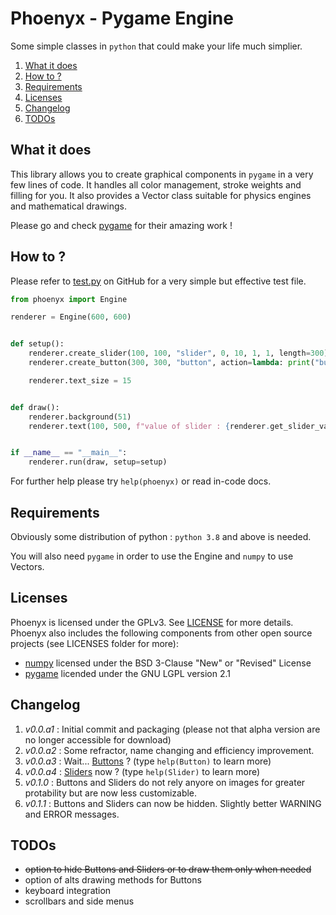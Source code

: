 # Phoenyx - Pygame Engine

Some simple classes in ``python`` that could make your life much simplier.

1. [What it does](#what-it-does)
2. [How to ?](#how-to-)
3. [Requirements](#requirements)
4. [Licenses](#licenses)
5. [Changelog](#changelog)
6. [TODOs](#todos)

## What it does
This library allows you to create graphical components in ``pygame`` in a very few lines of code. It handles all color management, stroke weights and filling for you. It also provides a Vector class suitable for physics engines and mathematical drawings.

Please go and check [pygame](https://github.com/pygame/pygame.git) for their amazing work !

## How to ?
Please refer to [test.py](examples/test.py) on GitHub for a very simple but effective test file.
```python
from phoenyx import Engine

renderer = Engine(600, 600)


def setup():
    renderer.create_slider(100, 100, "slider", 0, 10, 1, 1, length=300)
    renderer.create_button(300, 300, "button", action=lambda: print("button pressed"))

    renderer.text_size = 15


def draw():
    renderer.background(51)
    renderer.text(100, 500, f"value of slider : {renderer.get_slider_value('slider')}")


if __name__ == "__main__":
    renderer.run(draw, setup=setup)
```
For further help please try ``help(phoenyx)`` or read in-code docs.

## Requirements
Obviously some distribution of python : ``python 3.8`` and above is needed.

You will also need ``pygame`` in order to use the Engine and ``numpy`` to use Vectors.

## Licenses
Phoenyx is licensed under the GPLv3. See [LICENSE](LICENSE.txt) for more details. Phoenyx also includes the following components from other open source projects (see LICENSES folder for more):
* [numpy](https://numpy.org/) licensed under the BSD 3-Clause "New" or "Revised" License
* [pygame](https://www.pygame.org/) licended under the GNU LGPL version 2.1

## Changelog
1. *v0.0.a1* : Initial commit and packaging (please not that alpha version are no longer accessible for download)
2. *v0.0.a2* : Some refractor, name changing and efficiency improvement.
3. *v0.0.a3* : Wait... [Buttons](pygame_engine/engine.py) ? (type ``help(Button)`` to learn more)
4. *v0.0.a4* : [Sliders](pygame_engine/engine.py) now ? (type ``help(Slider)`` to learn more)
5. *v0.1.0* : Buttons and Sliders do not rely anyore on images for greater protability but are now less customizable.
6. *v0.1.1* : Buttons and Sliders can now be hidden. Slightly better WARNING and ERROR messages.

## TODOs
* ~~option to hide Buttons and Sliders or to draw them only when needed~~
* option of alts drawing methods for Buttons
* keyboard integration
* scrollbars and side menus
